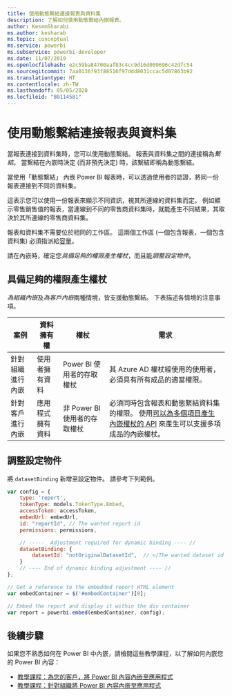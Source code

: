 ```yaml
---
title: 使用動態繫結連接報表與資料集
description: 了解如何使用動態繫結內嵌報表。
author: KesemSharabi
ms.author: kesharab
ms.topic: conceptual
ms.service: powerbi
ms.subservice: powerbi-developer
ms.date: 11/07/2019
ms.openlocfilehash: e2c59ba84700aaf83c4cc9d16d009696c42dfc54
ms.sourcegitcommit: 7aa0136f93f88516f97ddd8031ccac5d07863b92
ms.translationtype: HT
ms.contentlocale: zh-TW
ms.lasthandoff: 05/05/2020
ms.locfileid: "80114581"
---
```

# <a name="connect-a-report-to-a-dataset-using-dynamic-binding"></a>使用動態繫結連接報表與資料集 

當報表連接到資料集時，您可以使用動態繫結。 報表與資料集之間的連接稱為*繫結*。 當繫結在內嵌時決定 (而非預先決定) 時，該繫結即稱為動態繫結。

當使用「動態繫結」  內嵌 Power BI 報表時，可以透過使用者的認證，將同一份報表連接到不同的資料集。

這表示您可以使用一份報表來顯示不同資訊，視其所連線的資料集而定。 例如顯示零售銷售值的報表，當連線到不同的零售商資料集時，就能產生不同結果，其取決於其所連線的零售商資料集。

報表和資料集不需要位於相同的工作區。 這兩個工作區 (一個包含報表，一個包含資料集) 必須指派給[容量](azure-pbie-create-capacity.md)。

請在內嵌時，確定您*具備足夠的權限產生權杖*，而且能*調整設定物件*。

## <a name="generating-a-token-with-sufficient-permissions"></a>具備足夠的權限產生權杖

*為組織內嵌*及*為客戶內嵌*兩種情境，皆支援動態繫結。 下表描述各情境的注意事項。

|案例  |資料擁有權  |權杖  |需求  |
|---------|---------|---------|---------|
|針對組織進行內嵌     |使用者擁有資料         |Power BI 使用者的存取權杖         |其 Azure AD 權杖經使用的使用者，必須具有所有成品的適當權限。         |
|針對客戶進行內嵌      |應用程式擁有資料         |非 Power BI 使用者的存取權杖         |必須同時包含報表和動態繫結資料集的權限。 使用[可以為多個項目產生內嵌權杖的 API](embed-sample-for-customers.md#multiEmbedToken) 來產生可以支援多項成品的內嵌權杖。         |

## <a name="adjusting-the-config-object"></a>調整設定物件
將 `datasetBinding` 新增至設定物件。 請參考下列範例。

```javascript
var config = {
    type: 'report',
    tokenType: models.TokenType.Embed,
    accessToken: accessToken,
    embedUrl: embedUrl,
    id: "reportId", // The wanted report id
    permissions: permissions,

    // -----  Adjustment required for dynamic binding ---- //
    datasetBinding: {
        datasetId: "notOriginalDatasetId",  // </The wanted dataset id
    }
    // ---- End of dynamic binding adjustment ---- //
};

// Get a reference to the embedded report HTML element
var embedContainer = $('#embedContainer')[0];

// Embed the report and display it within the div container
var report = powerbi.embed(embedContainer, config);
```

## <a name="next-steps"></a>後續步驟

如果您不熟悉如何在 Power BI 中內嵌，請檢閱這些教學課程，以了解如何內嵌您的 Power BI 內容：
* [教學課程：為您的客戶，將 Power BI 內容內嵌至應用程式](embed-sample-for-customers.md)
* [教學課程：針對組織將 Power BI 內容內嵌至應用程式](embed-sample-for-your-organization.md)